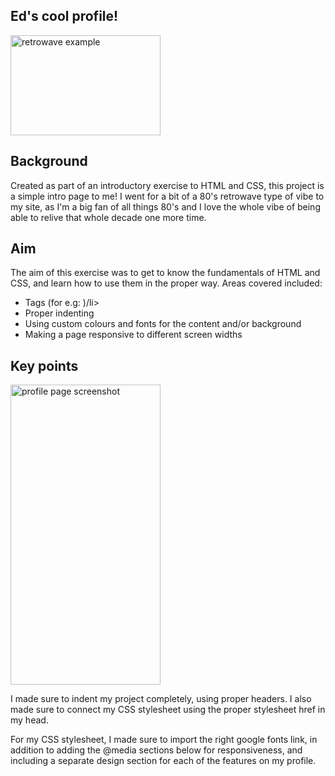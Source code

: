## Ed's cool profile! 
<img src="https://res.cloudinary.com/snoared/image/upload/v1655109160/retrowave_tiey8w.gif" alt="retrowave example" width="240" height="160">

## Background
Created as part of an introductory exercise to HTML and CSS, this project is a simple intro page to me! I went for a bit of a 80's retrowave type of vibe to my site, as I'm a big fan of all things 80's and I love the whole vibe of being able to relive that whole decade one more time.

## Aim
The aim of this exercise was to get to know the fundamentals of HTML and CSS, and learn how to use them in the proper way. Areas covered included:
<ul>
  <li>Tags (for e.g: <head>)/li>
  <li>Proper indenting</li>
  <li>Using custom colours and fonts for the content and/or background</li>
  <li>Making a page responsive to different screen widths</li>
</ul> 

## Key points
    
<img src="https://res.cloudinary.com/snoared/image/upload/v1655109498/screenshot-edzandpieces.github.io-2022.06.13-17_37_54_xvugra.png" alt="profile page screenshot" width="240" height="480">

I made sure to indent my project completely, using proper headers. I also made sure to connect my CSS stylesheet using the proper stylesheet href in my head.
    
For my CSS stylesheet, I made sure to import the right google fonts link, in addition to adding the @media sections below for responsiveness, and including a separate design section for each of the features on my profile. 




